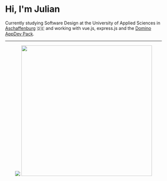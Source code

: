 # **Hi, I'm Julian**

Currently studying Software Design at the University of Applied Sciences in <a href="https://www.th-ab.de/en/" >Aschaffenburg</a> :de: and working with vue.js, express.js and the <a href="https://doc.cwpcollaboration.com/appdevpack/docs/en/homepage.html"> Domino AppDev Pack</a>. 

---

<p align="center">
  <img src="https://github-readme-stats.vercel.app/api/top-langs/?username=thieleju&theme=blue-green&hide=jupyter%20notebook&layout=compact"  />
  <img width="420" src="https://github-readme-stats.vercel.app/api?username=thieleju&theme=blue-green&show_icons=true"/>
</p>
